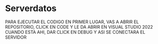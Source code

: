 # Serverdatos


PARA EJECUTAR EL CODIGO EN PRIMER LUGAR, VAS A ABRIR EL REPOSITORIO, CLICK EN CODE Y LE DA ABRIR EN VISUAL STUDIO 2022
CUANDO ESTA AHI, DAR CLICK EN DEBUG Y ASI SE CONECTARA EL SERVIDOR 
